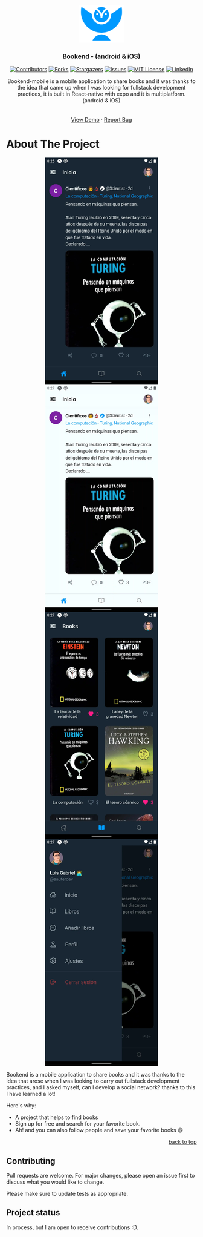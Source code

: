 <div id="top"></div>
<br />
<div align="center">
  <a href="https://bookendd.vercel.app/">
    <img src="/assets/img/bookend-logo.png" alt="nextjs" width="120" height="100">
  </a>
  <h3 align="center">Bookend - (android & iOS)</h3>
 
[![Contributors][contributors-shield]][contributors-url]
[![Forks][forks-shield]][forks-url]
[![Stargazers][stars-shield]][stars-url]
[![Issues][issues-shield]][issues-url]
[![MIT License][license-shield]][license-url]
[![LinkedIn][linkedin-shield]][linkedin-url]




  <p align="center">
Bookend-mobile is a mobile application to share books and it was thanks to the idea that came up when I was looking for fullstack development practices, it is built in React-native with expo and it is multiplatform. (android & iOS)<br />
    <br />
    <br />
    <a href="https://bookendd.vercel.app/">View Demo</a>
    ·
    <a href="https://github.com/LuiSauter/bookend-mobile/issues">Report Bug</a>
  </p>
</div>
 
# About The Project
<div align="center" style="display:flex; flex-direction:row; flex-wrap:wrap; justify-content:center;align-items: center">
  <img src="https://raw.githubusercontent.com/LuiSauter/bookend-mobile/main/assets/img/Screenshot-2-dark.webp" alt="" width="300">
  <img src="https://raw.githubusercontent.com/LuiSauter/bookend-mobile/main/assets/img/Screenshot-1-light.webp" alt="" width="300">
  <img src="https://raw.githubusercontent.com/LuiSauter/bookend-mobile/main/assets/img/Screenshot-1-dark.webp" alt="" width="300">
  <img src="https://raw.githubusercontent.com/LuiSauter/bookend-mobile/main/assets/img/Screenshot-3-dark.webp" alt="" width="300">
</div>

Bookend is a mobile application to share books and it was thanks to the idea that arose when I was looking to carry out fullstack development practices, and I asked myself, can I develop a social network? thanks to this I have learned a lot!

Here's why:
* A project that helps to find books
* Sign up for free and search for your favorite book.
* Ah! and you can also follow people and save your favorite books :smile:

<p align="right"><a href="#top">back to top</a></p>

## Contributing

Pull requests are welcome. For major changes, please open an issue first to discuss what you would like to change.

Please make sure to update tests as appropriate.

## Project status

In process, but I am open to receive contributions :D.

[contributors-shield]: https://img.shields.io/github/contributors/LuiSauter/bookend-mobile.svg?style=for-the-badge
[contributors-url]: https://github.com/LuiSauter/bookend-mobile/
[forks-shield]: https://img.shields.io/github/forks/LuiSauter/bookend-mobile.svg?style=for-the-badge
[forks-url]: https://github.com/LuiSauter/bookend-mobile/network/members
[stars-shield]: https://img.shields.io/github/stars/LuiSauter/bookend-mobile.svg?style=for-the-badge
[stars-url]: https://github.com/LuiSauter/bookend-mobile/stargazers
[issues-shield]: https://img.shields.io/github/issues/LuiSauter/bookend-mobile.svg?style=for-the-badge
[issues-url]: https://github.com/LuiSauter/bookend-mobile/issues
[license-shield]: https://img.shields.io/github/license/LuiSauter/bookend-mobile.svg?style=for-the-badge
[license-url]: https://github.com/LuiSauter/bookend-mobile/blob/main/LICENSE
[linkedin-shield]: https://img.shields.io/badge/-LinkedIn-black.svg?style=for-the-badge&logo=linkedin&colorB=555
[linkedin-url]: https://linkedin.com/in/luis-gabriel-janco/
[product-screenshot]: assets/img/bookendd.png
